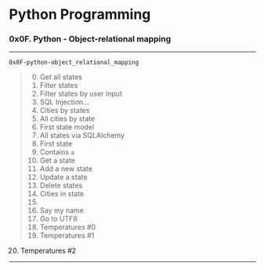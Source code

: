 # Python Programming
### 0x0F. Python - Object-relational mapping
---
`0x0F-python-object_relational_mapping`
> 0. Get all states
> 1. Filter states
> 2. Filter states by user input
> 3. SQL Injection...
> 4. Cities by states
> 5. All cities by state
> 6. First state model
> 7. All states via SQLAlchemy
> 8. First state
> 9. Contains `a`
> 10. Get a state
> 11. Add a new state
> 12. Update a state
> 13. Delete states
> 14. Cities in state
> 15. 
> 16. Say my name
> 17. Go to UTF8
> 18. Temperatures #0
> 19. Temperatures #1
20. Temperatures #2
---
